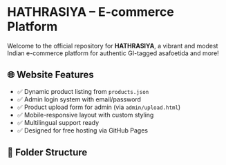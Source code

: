 # HATHRASIYA – E-commerce Platform

Welcome to the official repository for **HATHRASIYA**, a vibrant and modest Indian e-commerce platform for authentic GI-tagged asafoetida and more!

## 🌐 Website Features

- ✅ Dynamic product listing from `products.json`
- ✅ Admin login system with email/password
- ✅ Product upload form for admin (via `admin/upload.html`)
- ✅ Mobile-responsive layout with custom styling
- ✅ Multilingual support ready
- ✅ Designed for free hosting via GitHub Pages

## 📁 Folder Structure

